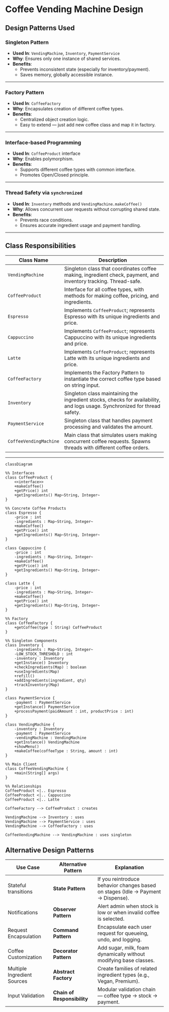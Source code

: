 # Coffee Vending Machine Design

## Design Patterns Used

### Singleton Pattern
- **Used In**: `VendingMachine`, `Inventory`, `PaymentService`
- **Why**: Ensures only one instance of shared services.
- **Benefits**:
    - Prevents inconsistent state (especially for inventory/payment).
    - Saves memory, globally accessible instance.

---

### Factory Pattern
- **Used In**: `CoffeeFactory`
- **Why**: Encapsulates creation of different coffee types.
- **Benefits**:
    - Centralized object creation logic.
    - Easy to extend — just add new coffee class and map it in factory.

---

### Interface-based Programming
- **Used In**: `CoffeeProduct` interface
- **Why**: Enables polymorphism.
- **Benefits**:
    - Supports different coffee types with common interface.
    - Promotes Open/Closed principle.

---

### Thread Safety via `synchronized`
- **Used In**: `Inventory` methods and `VendingMachine.makeCoffee()`
- **Why**: Allows concurrent user requests without corrupting shared state.
- **Benefits**:
    - Prevents race conditions.
    - Ensures accurate ingredient usage and payment handling.

---

## Class Responsibilities

| Class Name            | Description                                                                 |
|-----------------------|-----------------------------------------------------------------------------|
| `VendingMachine`      | Singleton class that coordinates coffee making, ingredient check, payment, and inventory tracking. Thread-safe. |
| `CoffeeProduct`       | Interface for all coffee types, with methods for making coffee, pricing, and ingredients. |
| `Espresso`            | Implements `CoffeeProduct`; represents Espresso with its unique ingredients and price. |
| `Cappuccino`          | Implements `CoffeeProduct`; represents Cappuccino with its unique ingredients and price. |
| `Latte`               | Implements `CoffeeProduct`; represents Latte with its unique ingredients and price. |
| `CoffeeFactory`       | Implements the Factory Pattern to instantiate the correct coffee type based on string input. |
| `Inventory`           | Singleton class maintaining the ingredient stocks, checks for availability, and logs usage. Synchronized for thread safety. |
| `PaymentService`      | Singleton class that handles payment processing and validates the amount. |
| `CoffeeVendingMachine`| Main class that simulates users making concurrent coffee requests. Spawns threads with different coffee orders. |

---



```mermaid
classDiagram

%% Interfaces
class CoffeeProduct {
    <<interface>>
    +makeCoffee()
    +getPrice() int
    +getIngredients() Map~String, Integer~
}

%% Concrete Coffee Products
class Espresso {
    -price : int
    -ingredients : Map~String, Integer~
    +makeCoffee()
    +getPrice() int
    +getIngredients() Map~String, Integer~
}

class Cappuccino {
    -price : int
    -ingredients : Map~String, Integer~
    +makeCoffee()
    +getPrice() int
    +getIngredients() Map~String, Integer~
}

class Latte {
    -price : int
    -ingredients : Map~String, Integer~
    +makeCoffee()
    +getPrice() int
    +getIngredients() Map~String, Integer~
}

%% Factory
class CoffeeFactory {
    +getCoffee(type : String) CoffeeProduct
}

%% Singleton Components
class Inventory {
    -ingredients : Map~String, Integer~
    -LOW_STOCK_THRESHOLD : int
    -inventory : Inventory
    +getInstance() Inventory
    +checkIngredients(Map) : boolean
    +useIngredients(Map)
    +refill()
    +addIngredients(ingredient, qty)
    +trackInventory(Map)
}

class PaymentService {
    -payment : PaymentService
    +getInstance() PaymentService
    +processPayment(paidAmount : int, productPrice : int)
}

class VendingMachine {
    -inventory : Inventory
    -payment : PaymentService
    -vendingMachine : VendingMachine
    +getInstance() VendingMachine
    +showMenu()
    +makeCoffee(coffeeType : String, amount : int)
}

%% Main Client
class CoffeeVendingMachine {
    +main(String[] args)
}

%% Relationships
CoffeeProduct <|.. Espresso
CoffeeProduct <|.. Cappuccino
CoffeeProduct <|.. Latte

CoffeeFactory --> CoffeeProduct : creates

VendingMachine --> Inventory : uses
VendingMachine --> PaymentService : uses
VendingMachine --> CoffeeFactory : uses

CoffeeVendingMachine --> VendingMachine : uses singleton

```


## Alternative Design Patterns

| Use Case | Alternative Pattern | Explanation |
|----------|---------------------|-------------|
| Stateful transitions | **State Pattern** | If you reintroduce behavior changes based on stages (Idle → Payment → Dispense). |
| Notifications | **Observer Pattern** | Alert admin when stock is low or when invalid coffee is selected. |
| Request Encapsulation | **Command Pattern** | Encapsulate each user request for queueing, undo, and logging. |
| Coffee Customization | **Decorator Pattern** | Add sugar, milk, foam dynamically without modifying base classes. |
| Multiple Ingredient Sources | **Abstract Factory** | Create families of related ingredient types (e.g., Vegan, Premium). |
| Input Validation | **Chain of Responsibility** | Modular validation chain — coffee type → stock → payment. |
